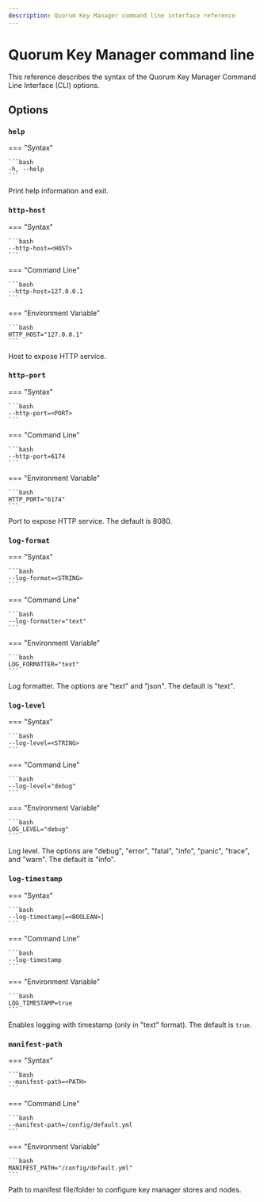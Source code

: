 ```yaml
---
description: Quorum Key Manager command line interface reference
---
```


# Quorum Key Manager command line

This reference describes the syntax of the Quorum Key Manager Command Line Interface (CLI) options.

## Options

### `help`

=== "Syntax"

    ```bash
    -h, --help
    ```

Print help information and exit.

### `http-host`

=== "Syntax"

    ```bash
    --http-host=<HOST>
    ```

=== "Command Line"

    ```bash
    --http-host=127.0.0.1
    ```

=== "Environment Variable"

    ```bash
    HTTP_HOST="127.0.0.1"
    ```

Host to expose HTTP service.

### `http-port`

=== "Syntax"

    ```bash
    --http-port=<PORT>
    ```

=== "Command Line"

    ```bash
    --http-port=6174
    ```

=== "Environment Variable"

    ```bash
    HTTP_PORT="6174"
    ```

Port to expose HTTP service.
The default is 8080.

### `log-format`

=== "Syntax"

    ```bash
    --log-format=<STRING>
    ```

=== "Command Line"

    ```bash
    --log-formatter="text"
    ```

=== "Environment Variable"

    ```bash
    LOG_FORMATTER="text"
    ```

Log formatter.
The options are "text" and "json".
The default is "text".

### `log-level`

=== "Syntax"

    ```bash
    --log-level=<STRING>
    ```

=== "Command Line"

    ```bash
    --log-level="debug"
    ```

=== "Environment Variable"

    ```bash
    LOG_LEVEL="debug"
    ```

Log level.
The options are "debug", "error", "fatal", "info", "panic", "trace", and "warn".
The default is "info".

### `log-timestamp`

=== "Syntax"

    ```bash
    --log-timestamp[=<BOOLEAN>]
    ```

=== "Command Line"

    ```bash
    --log-timestamp
    ```

=== "Environment Variable"

    ```bash
    LOG_TIMESTAMP=true
    ```

Enables logging with timestamp (only in "text" format).
The default is `true`.

### `manifest-path`

=== "Syntax"

    ```bash
    --manifest-path=<PATH>
    ```

=== "Command Line"

    ```bash
    --manifest-path=/config/default.yml
    ```

=== "Environment Variable"

    ```bash
    MANIFEST_PATH="/config/default.yml"
    ```

Path to manifest file/folder to configure key manager stores and nodes.
